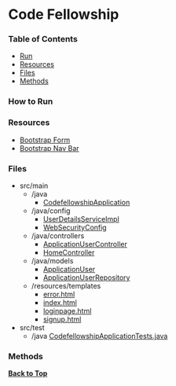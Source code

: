<a name="top"></a>
# Code Fellowship

### Table of Contents
* [Run](#run)
* [Resources](#resources)
* [Files](#files)
* [Methods](#methods)

<a name="run"></a>
### How to Run

<a name="resources"></a>
### Resources
* [Bootstrap Form](https://getbootstrap.com/docs/4.3/components/forms/)
* [Bootstrap Nav Bar](https://getbootstrap.com/docs/4.3/components/navbar/#nav)

<a name="files"></a>
### Files
* src/main
  * /java
    * [CodefellowshipApplication](./src/main/java/com/nparo/codefellowship/CodefellowshipApplication.java)
  * /java/config
    * [UserDetailsServiceImpl](./src/main/java/com/nparo/codefellowship/config/UserDetailsServiceImpl.java)
    * [WebSecurityConfig](./src/main/java/com/nparo/codefellowship/config/WebSecurityConfig.java)
  * /java/controllers
    * [ApplicationUserController](./src/main/java/com/nparo/codefellowship/controllers/ApplicationUserController.java)
    * [HomeController](./src/main/java/com/nparo/codefellowship/controllers/HomeController.java)
  * /java/models
    * [ApplicationUser](./src/main/java/com/nparo/codefellowship/models/ApplicationUser.java)
    * [ApplicationUserRepository](./src/main/java/com/nparo/codefellowship/models/ApplicationUserRepository.java)
  * /resources/templates
    * [error.html](./src/main/resources/templates/error.html)
    * [index.html](./src/main/resources/templates/index.html)
    * [loginpage.html](./src/main/resources/templates/loginpage.html)
    * [signup.html](./src/main/resources/templates/signup.html)
* src/test
  * /java
    [CodefellowshipApplicationTests.java](./src/test/java/com/nparo/codefellowship/CodefellowshipApplicationTests.java)
  

<a name="methods"></a>
### Methods

**[Back to Top](#top)**